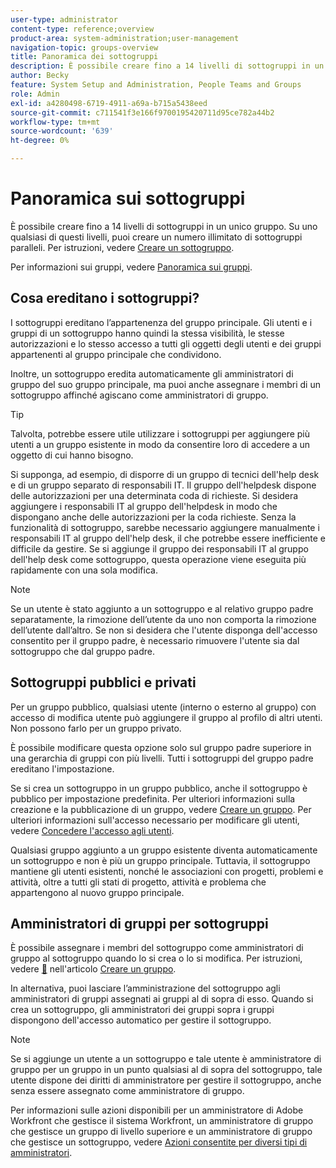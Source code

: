 ```yaml
---
user-type: administrator
content-type: reference;overview
product-area: system-administration;user-management
navigation-topic: groups-overview
title: Panoramica dei sottogruppi
description: È possibile creare fino a 14 livelli di sottogruppi in un unico gruppo. Su uno qualsiasi di questi livelli, puoi creare un numero illimitato di sottogruppi paralleli.
author: Becky
feature: System Setup and Administration, People Teams and Groups
role: Admin
exl-id: a4280498-6719-4911-a69a-b715a5438eed
source-git-commit: c711541f3e166f9700195420711d95ce782a44b2
workflow-type: tm+mt
source-wordcount: '639'
ht-degree: 0%

---
```


# Panoramica sui sottogruppi

È possibile creare fino a 14 livelli di sottogruppi in un unico gruppo. Su uno qualsiasi di questi livelli, puoi creare un numero illimitato di sottogruppi paralleli. Per istruzioni, vedere [Creare un sottogruppo](../../../administration-and-setup/manage-groups/create-and-manage-subgroups/create-a-subgroup.md).

Per informazioni sui gruppi, vedere [Panoramica sui gruppi](../../../administration-and-setup/manage-groups/groups-overview/groups.md).

## Cosa ereditano i sottogruppi?

I sottogruppi ereditano l’appartenenza del gruppo principale. Gli utenti e i gruppi di un sottogruppo hanno quindi la stessa visibilità, le stesse autorizzazioni e lo stesso accesso a tutti gli oggetti degli utenti e dei gruppi appartenenti al gruppo principale che condividono.

Inoltre, un sottogruppo eredita automaticamente gli amministratori di gruppo del suo gruppo principale, ma puoi anche assegnare i membri di un sottogruppo affinché agiscano come amministratori di gruppo.

>[!TIP]
>
>Talvolta, potrebbe essere utile utilizzare i sottogruppi per aggiungere più utenti a un gruppo esistente in modo da consentire loro di accedere a un oggetto di cui hanno bisogno.
>
>Si supponga, ad esempio, di disporre di un gruppo di tecnici dell&#39;help desk e di un gruppo separato di responsabili IT. Il gruppo dell&#39;helpdesk dispone delle autorizzazioni per una determinata coda di richieste. Si desidera aggiungere i responsabili IT al gruppo dell&#39;helpdesk in modo che dispongano anche delle autorizzazioni per la coda richieste. Senza la funzionalità di sottogruppo, sarebbe necessario aggiungere manualmente i responsabili IT al gruppo dell&#39;help desk, il che potrebbe essere inefficiente e difficile da gestire. Se si aggiunge il gruppo dei responsabili IT al gruppo dell&#39;help desk come sottogruppo, questa operazione viene eseguita più rapidamente con una sola modifica.

>[!NOTE]
>
>Se un utente è stato aggiunto a un sottogruppo e al relativo gruppo padre separatamente, la rimozione dell’utente da uno non comporta la rimozione dell’utente dall’altro. Se non si desidera che l&#39;utente disponga dell&#39;accesso consentito per il gruppo padre, è necessario rimuovere l&#39;utente sia dal sottogruppo che dal gruppo padre.

## Sottogruppi pubblici e privati

Per un gruppo pubblico, qualsiasi utente (interno o esterno al gruppo) con accesso di modifica utente può aggiungere il gruppo al profilo di altri utenti. Non possono farlo per un gruppo privato.

È possibile modificare questa opzione solo sul gruppo padre superiore in una gerarchia di gruppi con più livelli. Tutti i sottogruppi del gruppo padre ereditano l&#39;impostazione.

Se si crea un sottogruppo in un gruppo pubblico, anche il sottogruppo è pubblico per impostazione predefinita. Per ulteriori informazioni sulla creazione e la pubblicazione di un gruppo, vedere [Creare un gruppo](../../../administration-and-setup/manage-groups/create-and-manage-groups/create-a-group.md). Per ulteriori informazioni sull&#39;accesso necessario per modificare gli utenti, vedere [Concedere l&#39;accesso agli utenti](../../../administration-and-setup/add-users/configure-and-grant-access/grant-access-other-users.md).

Qualsiasi gruppo aggiunto a un gruppo esistente diventa automaticamente un sottogruppo e non è più un gruppo principale. Tuttavia, il sottogruppo mantiene gli utenti esistenti, nonché le associazioni con progetti, problemi e attività, oltre a tutti gli stati di progetto, attività e problema che appartengono al nuovo gruppo principale.

## Amministratori di gruppi per sottogruppi

<!--
Group Admins of a subgroup can't manage statuses or project preferences of the subgroup YET (Sprint 22/Oct 28, 2020)</p>
-->

È possibile assegnare i membri del sottogruppo come amministratori di gruppo al sottogruppo quando lo si crea o lo si modifica. Per istruzioni, vedere [&#128279;](../../../administration-and-setup/manage-groups/create-and-manage-groups/create-a-group.md#create) nell&#39;articolo [Creare un gruppo](../../../administration-and-setup/manage-groups/create-and-manage-groups/create-a-group.md).

In alternativa, puoi lasciare l’amministrazione del sottogruppo agli amministratori di gruppi assegnati ai gruppi al di sopra di esso. Quando si crea un sottogruppo, gli amministratori dei gruppi sopra i gruppi dispongono dell&#39;accesso automatico per gestire il sottogruppo.

>[!NOTE]
>
>Se si aggiunge un utente a un sottogruppo e tale utente è amministratore di gruppo per un gruppo in un punto qualsiasi al di sopra del sottogruppo, tale utente dispone dei diritti di amministratore per gestire il sottogruppo, anche senza essere assegnato come amministratore di gruppo.

Per informazioni sulle azioni disponibili per un amministratore di Adobe Workfront che gestisce il sistema Workfront, un amministratore di gruppo che gestisce un gruppo di livello superiore e un amministratore di gruppo che gestisce un sottogruppo, vedere [Azioni consentite per diversi tipi di amministratori](../../../administration-and-setup/manage-groups/group-roles/group-actions-allowed-different-types-admins.md).
